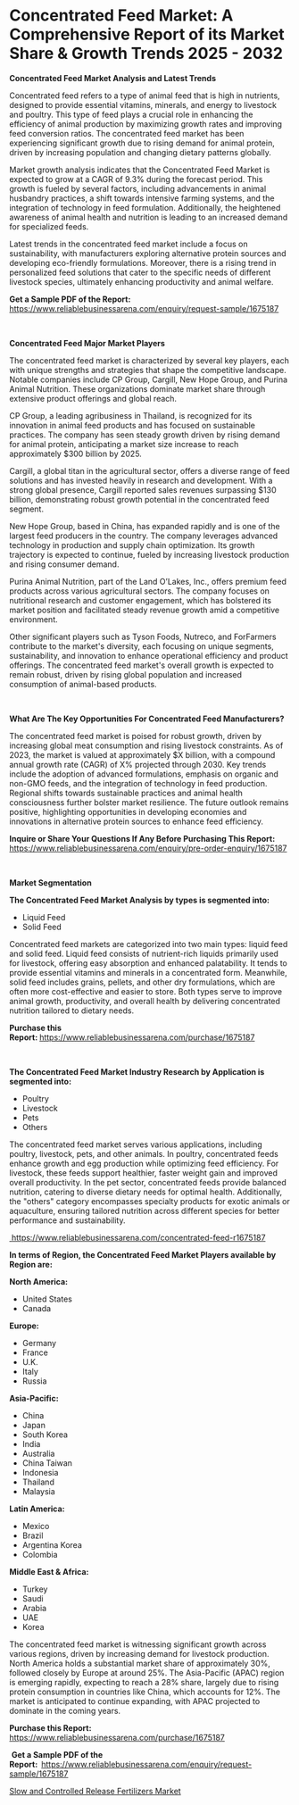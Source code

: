 <p><h1>Concentrated Feed Market: A Comprehensive Report of its Market Share & Growth Trends 2025 - 2032</h1></p><p><strong>Concentrated Feed Market Analysis and Latest Trends</strong></p>
<p><p>Concentrated feed refers to a type of animal feed that is high in nutrients, designed to provide essential vitamins, minerals, and energy to livestock and poultry. This type of feed plays a crucial role in enhancing the efficiency of animal production by maximizing growth rates and improving feed conversion ratios. The concentrated feed market has been experiencing significant growth due to rising demand for animal protein, driven by increasing population and changing dietary patterns globally.</p><p>Market growth analysis indicates that the Concentrated Feed Market is expected to grow at a CAGR of 9.3% during the forecast period. This growth is fueled by several factors, including advancements in animal husbandry practices, a shift towards intensive farming systems, and the integration of technology in feed formulation. Additionally, the heightened awareness of animal health and nutrition is leading to an increased demand for specialized feeds.</p><p>Latest trends in the concentrated feed market include a focus on sustainability, with manufacturers exploring alternative protein sources and developing eco-friendly formulations. Moreover, there is a rising trend in personalized feed solutions that cater to the specific needs of different livestock species, ultimately enhancing productivity and animal welfare.</p></p>
<p><strong>Get a Sample PDF of the Report:&nbsp;</strong> <a href="https://www.reliablebusinessarena.com/enquiry/request-sample/1675187?utm_campaign=1892&utm_medium=2&utm_source=Github&utm_content=ia&utm_term=30032025&utm_id=concentrated-feed">https://www.reliablebusinessarena.com/enquiry/request-sample/1675187</a></p>
<p>&nbsp;</p>
<p><strong>Concentrated Feed Major Market Players</strong></p>
<p><p>The concentrated feed market is characterized by several key players, each with unique strengths and strategies that shape the competitive landscape. Notable companies include CP Group, Cargill, New Hope Group, and Purina Animal Nutrition. These organizations dominate market share through extensive product offerings and global reach.</p><p>CP Group, a leading agribusiness in Thailand, is recognized for its innovation in animal feed products and has focused on sustainable practices. The company has seen steady growth driven by rising demand for animal protein, anticipating a market size increase to reach approximately $300 billion by 2025.</p><p>Cargill, a global titan in the agricultural sector, offers a diverse range of feed solutions and has invested heavily in research and development. With a strong global presence, Cargill reported sales revenues surpassing $130 billion, demonstrating robust growth potential in the concentrated feed segment.</p><p>New Hope Group, based in China, has expanded rapidly and is one of the largest feed producers in the country. The company leverages advanced technology in production and supply chain optimization. Its growth trajectory is expected to continue, fueled by increasing livestock production and rising consumer demand.</p><p>Purina Animal Nutrition, part of the Land O’Lakes, Inc., offers premium feed products across various agricultural sectors. The company focuses on nutritional research and customer engagement, which has bolstered its market position and facilitated steady revenue growth amid a competitive environment.</p><p>Other significant players such as Tyson Foods, Nutreco, and ForFarmers contribute to the market's diversity, each focusing on unique segments, sustainability, and innovation to enhance operational efficiency and product offerings. The concentrated feed market's overall growth is expected to remain robust, driven by rising global population and increased consumption of animal-based products.</p></p>
<p>&nbsp;</p>
<p><strong>What Are The Key Opportunities For Concentrated Feed Manufacturers?</strong></p>
<p><p>The concentrated feed market is poised for robust growth, driven by increasing global meat consumption and rising livestock constraints. As of 2023, the market is valued at approximately $X billion, with a compound annual growth rate (CAGR) of X% projected through 2030. Key trends include the adoption of advanced formulations, emphasis on organic and non-GMO feeds, and the integration of technology in feed production. Regional shifts towards sustainable practices and animal health consciousness further bolster market resilience. The future outlook remains positive, highlighting opportunities in developing economies and innovations in alternative protein sources to enhance feed efficiency.</p></p>
<p><strong>Inquire or Share Your Questions If Any Before Purchasing This Report:</strong> <a href="https://www.reliablebusinessarena.com/enquiry/pre-order-enquiry/1675187?utm_campaign=1892&utm_medium=2&utm_source=Github&utm_content=ia&utm_term=30032025&utm_id=concentrated-feed">https://www.reliablebusinessarena.com/enquiry/pre-order-enquiry/1675187</a></p>
<p>&nbsp;</p>
<p><strong>Market Segmentation</strong></p>
<p><strong>The Concentrated Feed Market Analysis by types is segmented into:</strong></p>
<p><ul><li>Liquid Feed</li><li>Solid Feed</li></ul></p>
<p><p>Concentrated feed markets are categorized into two main types: liquid feed and solid feed. Liquid feed consists of nutrient-rich liquids primarily used for livestock, offering easy absorption and enhanced palatability. It tends to provide essential vitamins and minerals in a concentrated form. Meanwhile, solid feed includes grains, pellets, and other dry formulations, which are often more cost-effective and easier to store. Both types serve to improve animal growth, productivity, and overall health by delivering concentrated nutrition tailored to dietary needs.</p></p>
<p><strong>Purchase this Report:&nbsp;</strong><a href="https://www.reliablebusinessarena.com/purchase/1675187?utm_campaign=1892&utm_medium=2&utm_source=Github&utm_content=ia&utm_term=30032025&utm_id=concentrated-feed">https://www.reliablebusinessarena.com/purchase/1675187</a></p>
<p>&nbsp;</p>
<p><strong>The Concentrated Feed Market Industry Research by Application is segmented into:</strong></p>
<p><ul><li>Poultry</li><li>Livestock</li><li>Pets</li><li>Others</li></ul></p>
<p><p>The concentrated feed market serves various applications, including poultry, livestock, pets, and other animals. In poultry, concentrated feeds enhance growth and egg production while optimizing feed efficiency. For livestock, these feeds support healthier, faster weight gain and improved overall productivity. In the pet sector, concentrated feeds provide balanced nutrition, catering to diverse dietary needs for optimal health. Additionally, the "others" category encompasses specialty products for exotic animals or aquaculture, ensuring tailored nutrition across different species for better performance and sustainability.</p></p>
<p><a href="https://www.reliablebusinessarena.com/concentrated-feed-r1675187?utm_campaign=1892&utm_medium=2&utm_source=Github&utm_content=ia&utm_term=30032025&utm_id=concentrated-feed">&nbsp;https://www.reliablebusinessarena.com/concentrated-feed-r1675187</a></p>
<p><strong>In terms of Region, the Concentrated Feed Market Players available by Region are:</strong></p>
<p>
    <p> <strong> North America: </strong>
        <ul>
            <li>United States</li>
            <li>Canada</li>
        </ul>
        </p> 
    <p> <strong> Europe: </strong>
        <ul>
            <li>Germany</li>
            <li>France</li>
            <li>U.K.</li>
            <li>Italy</li>
            <li>Russia</li>
        </ul>
        </p> 
    <p> <strong> Asia-Pacific: </strong>
        <ul>
            <li>China</li>
            <li>Japan</li>
            <li>South Korea</li>
            <li>India</li>
            <li>Australia</li>
            <li>China Taiwan</li>
            <li>Indonesia</li>
            <li>Thailand</li>
            <li>Malaysia</li>
        </ul>
        </p> 
    <p> <strong> Latin America: </strong>
        <ul>
            <li>Mexico</li>
            <li>Brazil</li>
            <li>Argentina Korea</li>
            <li>Colombia</li>
        </ul>
        </p> 
    <p> <strong> Middle East & Africa: </strong>
        <ul>
            <li>Turkey</li>
            <li>Saudi</li>
            <li>Arabia</li>
            <li>UAE</li>
            <li>Korea</li>
        </ul>
    </p>
    </p>
<p><p>The concentrated feed market is witnessing significant growth across various regions, driven by increasing demand for livestock production. North America holds a substantial market share of approximately 30%, followed closely by Europe at around 25%. The Asia-Pacific (APAC) region is emerging rapidly, expecting to reach a 28% share, largely due to rising protein consumption in countries like China, which accounts for 12%. The market is anticipated to continue expanding, with APAC projected to dominate in the coming years.</p></p>
<p><strong>Purchase this Report: </strong><a href="https://www.reliablebusinessarena.com/purchase/1675187?utm_campaign=1892&utm_medium=2&utm_source=Github&utm_content=ia&utm_term=30032025&utm_id=concentrated-feed">https://www.reliablebusinessarena.com/purchase/1675187</a></p>
<p>&nbsp;<strong>Get a Sample PDF of the Report:&nbsp;&nbsp;</strong><a href="https://www.reliablebusinessarena.com/enquiry/request-sample/1675187?utm_campaign=1892&utm_medium=2&utm_source=Github&utm_content=ia&utm_term=30032025&utm_id=concentrated-feed">https://www.reliablebusinessarena.com/enquiry/request-sample/1675187</a></p>
<p><strong></strong></p>
<p><p><a href="https://github.com/provorikovar/Market-Research-Report-List-7/blob/main/slow-and-controlled-release-fertilizers-market.md?utm_campaign=1892&utm_medium=2&utm_source=Github&utm_content=ia&utm_term=30032025&utm_id=concentrated-feed">Slow and Controlled Release Fertilizers Market</a></p></p>